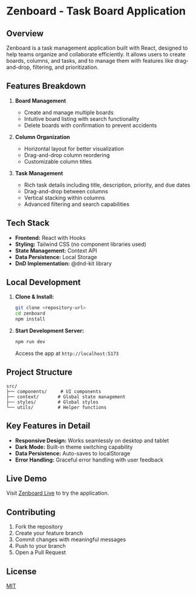 # Zenboard - Task Board Application

## Overview

Zenboard is a task management application built with React, designed to help teams organize and collaborate efficiently. It allows users to create boards, columns, and tasks, and to manage them with features like drag-and-drop, filtering, and prioritization.

## Features Breakdown

1. **Board Management**

   - Create and manage multiple boards
   - Intuitive board listing with search functionality
   - Delete boards with confirmation to prevent accidents

2. **Column Organization**

   - Horizontal layout for better visualization
   - Drag-and-drop column reordering
   - Customizable column titles

3. **Task Management**
   - Rich task details including title, description, priority, and due dates
   - Drag-and-drop between columns
   - Vertical stacking within columns
   - Advanced filtering and search capabilities

## Tech Stack

- **Frontend:** React with Hooks
- **Styling:** Tailwind CSS (no component libraries used)
- **State Management:** Context API
- **Data Persistence:** Local Storage
- **DnD Implementation:** @dnd-kit library

## Local Development

1. **Clone & Install:**

   ```bash
   git clone <repository-url>
   cd zenboard
   npm install
   ```

2. **Start Development Server:**
   ```bash
   npm run dev
   ```
   Access the app at `http://localhost:5173`

## Project Structure

```
src/
├── components/     # UI components
├── context/       # Global state management
├── styles/        # Global styles
└── utils/         # Helper functions
```

## Key Features in Detail

- **Responsive Design:** Works seamlessly on desktop and tablet
- **Dark Mode:** Built-in theme switching capability
- **Data Persistence:** Auto-saves to localStorage
- **Error Handling:** Graceful error handling with user feedback

## Live Demo

Visit [Zenboard Live](deployment-link) to try the application.

## Contributing

1. Fork the repository
2. Create your feature branch
3. Commit changes with meaningful messages
4. Push to your branch
5. Open a Pull Request

## License

[MIT](LICENSE)
